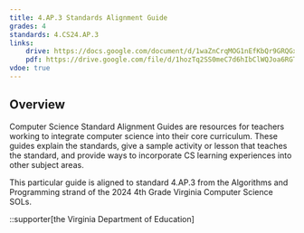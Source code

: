 ```yaml
---
title: 4.AP.3 Standards Alignment Guide
grades: 4
standards: 4.CS24.AP.3
links:
    drive: https://docs.google.com/document/d/1waZnCrqMOG1nEfKbQr9GRQGxcq3lquXxL7I6u5wVzbQ/edit?usp=drive_link
    pdf: https://drive.google.com/file/d/1hozTq2SS0meC7d6hIbClWQJoa6RGTaIF/view?usp=drive_link
vdoe: true
---
```


## Overview

Computer Science Standard Alignment Guides are resources for teachers working to integrate computer science into their core curriculum. These guides explain the standards, give a sample activity or lesson that teaches the standard, and provide ways to incorporate CS learning experiences into other subject areas. 

This particular guide is aligned to standard 4.AP.3 from the Algorithms and Programming strand of the 2024 4th Grade Virginia Computer Science SOLs.

::supporter[the Virginia Department of Education]